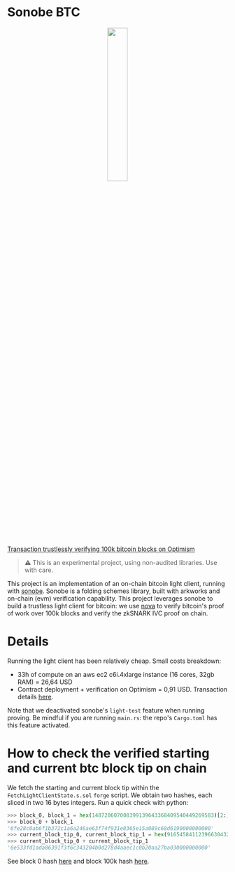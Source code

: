 # Sonobe BTC

<p align="center">
  <img src="https://github.com/dmpierre/sonobe-btc/assets/23149200/782e7140-cc8e-4a9c-8a31-327a0ae84a5b" width="30%" height="30%" />
</p>

[Transaction trustlessly verifying 100k bitcoin blocks on Optimism](https://optimistic.etherscan.io/tx/0x1fc40181d6be767985aa13d8a5219ce85ce4d63d6b0e02a4942a7accf6027e48)

> :warning: This is an experimental project, using non-audited libraries. Use with care.

This project is an implementation of an on-chain bitcoin light client, running with [sonobe](https://github.com/privacy-scaling-explorations/sonobe). Sonobe is a folding schemes library, built with arkworks and on-chain (evm) verification capability. This project leverages sonobe to build a trustless light client for bitcoin: we use [nova](https://eprint.iacr.org/2021/370) to verify bitcoin's proof of work over 100k blocks and verify the zkSNARK IVC proof on chain.

# Details

Running the light client has been relatively cheap. Small costs breakdown:
- 33h of compute on an aws ec2 c6i.4xlarge instance (16 cores, 32gb RAM) = 26,64 USD
- Contract deployment + verification on Optimism = 0,91 USD. Transaction details [here](https://optimistic.etherscan.io/address/0x83c2acbbcc5e223be030288b5e5afb0b80e96f3f).

Note that we deactivated sonobe's `light-test` feature when running proving. Be mindful if you are running `main.rs`: the repo's `Cargo.toml` has this feature activated.

# How to check the verified starting and current btc block tip on chain

We fetch the starting and current block tip within the `FetchLightClientState.s.sol` `forge` script. We obtain two hashes, each sliced in two 16 bytes integers. Run a quick check with python:

```python
>>> block_0, block_1 = hex(148720607008399139643368409540449269583)[2:], hex(195554949353584141652985335246347042816)[2:]
>>> block_0 + block_1
'6fe28c0ab6f1b372c1a6a246ae63f74f931e8365e15a089c68d6190000000000'
>>> current_block_tip_0, current_block_tip_1 = hex(9165458411239663043281073488483627218)[2:], hex(160611593144357295069611026580695416832)[2:]
>>> current_block_tip_0 + current_block_tip_1
'6e533fd1ada86391f3f6c343204b0d278d4aaec1c0b20aa27ba030000000000'
```

See block 0 hash [here](https://btcscan.org/block/000000000019d6689c085ae165831e934ff763ae46a2a6c172b3f1b60a8ce26f) and block 100k hash [here](https://btcscan.org/block/000000000003ba27aa200b1cecaad478d2b00432346c3f1f3986da1afd33e506).
